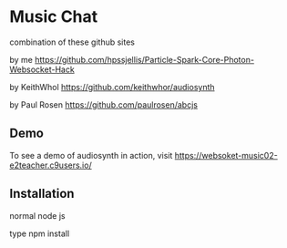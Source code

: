 Music Chat
==========


combination of these github sites

by me https://github.com/hpssjellis/Particle-Spark-Core-Photon-Websocket-Hack

by KeithWhol https://github.com/keithwhor/audiosynth

by Paul Rosen https://github.com/paulrosen/abcjs


Demo
----

To see a demo of audiosynth in action, visit https://websoket-music02-e2teacher.c9users.io/


Installation
------------

normal node js

type npm install

